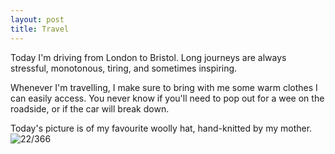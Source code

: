 ```yaml
---
layout: post
title: Travel
---
```

Today I'm driving from London to Bristol. Long journeys are always stressful, monotonous, tiring, and sometimes inspiring. 

Whenever I'm travelling, I make sure to bring with me some warm clothes I can easily access. You never know if you'll need to pop out for a wee on the roadside, or if the car will break down. 
<!--break-->
Today's picture is of my favourite woolly hat, hand-knitted by my mother. 
![22/366](media.humanboring.net/photos/2016-01-22.jpeg)